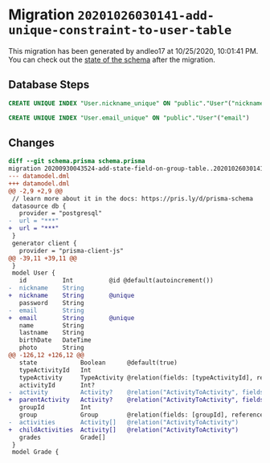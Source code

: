 # Migration `20201026030141-add-unique-constraint-to-user-table`

This migration has been generated by andleo17 at 10/25/2020, 10:01:41 PM.
You can check out the [state of the schema](./schema.prisma) after the migration.

## Database Steps

```sql
CREATE UNIQUE INDEX "User.nickname_unique" ON "public"."User"("nickname")

CREATE UNIQUE INDEX "User.email_unique" ON "public"."User"("email")
```

## Changes

```diff
diff --git schema.prisma schema.prisma
migration 20200930043524-add-state-field-on-group-table..20201026030141-add-unique-constraint-to-user-table
--- datamodel.dml
+++ datamodel.dml
@@ -2,9 +2,9 @@
 // learn more about it in the docs: https://pris.ly/d/prisma-schema
 datasource db {
   provider = "postgresql"
-  url = "***"
+  url = "***"
 }
 generator client {
   provider = "prisma-client-js"
@@ -39,11 +39,11 @@
 }
 model User {
   id          Int          @id @default(autoincrement())
-  nickname    String
+  nickname    String       @unique
   password    String
-  email       String
+  email       String       @unique
   name        String
   lastname    String
   birthDate   DateTime
   photo       String
@@ -126,12 +126,12 @@
   state            Boolean      @default(true)
   typeActivityId   Int
   typeActivity     TypeActivity @relation(fields: [typeActivityId], references: [id])
   activityId       Int?
-  activity         Activity?    @relation("ActivityToActivity", fields: [activityId], references: [id])
+  parentActivity   Activity?    @relation("ActivityToActivity", fields: [activityId], references: [id])
   groupId          Int
   group            Group        @relation(fields: [groupId], references: [id])
-  activities       Activity[]   @relation("ActivityToActivity")
+  childActivities  Activity[]   @relation("ActivityToActivity")
   grades           Grade[]
 }
 model Grade {
```


